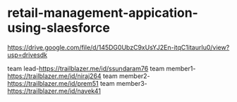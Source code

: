 # retail-management-appication-using-slaesforce

https://drive.google.com/file/d/145DG0UbzC9xUsYJ2En-itqC1itaurIu0/view?usp=drivesdk

team lead-https://trailblazer.me/id/ssundaram76
team member1-https://trailblazer.me/id/niraj264
team member2-https://trailblazer.me/id/prem51
team member3-https://trailblazer.me/id/navek41
